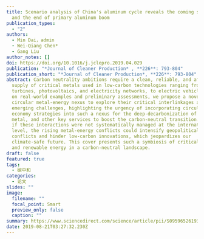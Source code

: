 ```yaml
---
title: Scenario analysis of China's aluminum cycle reveals the coming scrap age
  and the end of primary aluminum boom
publication_types:
  - "2"
authors:
  - Min Dai，admin
  - Wei-Qiang Chen*
  - Gang Liu
author_notes: []
doi: https://doi.org/10.1016/j.jclepro.2019.04.029
publication: "*Journal of Cleaner Production* , **226**: 793-804"
publication_short: "*Journal of Cleaner Production*, **226**: 793-804"
abstract: Carbon neutrality ambitions require a clean, reliable, and affordable
  supply of critical metals used in low-carbon technologies ranging from wind
  turbines, photovoltaics, and electricity networks, to electric vehicles. Based
  on real-world examples and preliminary assessments, we propose a novel
  circular metal-energy nexus to explore their critical interlinkages and
  emerging challenges, highlighting the urgency of incorporating circular
  economy strategies into such a nexus for the deep-decarbonization of energy,
  metal, and other key services to boost the carbon-neutral transition. However,
  if these interactions were not systematically managed at the international
  level, the rising metal-energy conflicts could intensify geopolitical
  conflicts and hinder low-carbon innovations, which jeopardizes our
  climate-safe future. This cover presents such a symbiosis of critical metals
  and renewable energy in a carbon-neutral landscape.
draft: false
featured: true
tags:
  - 碳中和
categories:
  - 论文
slides: ""
image:
  filename: ""
  focal_point: Smart
  preview_only: false
  caption: ""
summary: https://www.sciencedirect.com/science/article/pii/S0959652619310996
date: 2019-08-21T03:27:32.230Z
---
```

